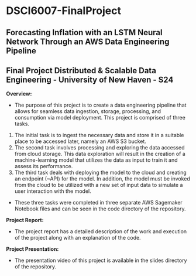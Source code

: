 # DSCI6007-FinalProject

## Forecasting Inflation with an LSTM Neural Network Through an AWS Data Engineering Pipeline
## Final Project Distributed &amp; Scalable Data Engineering - University of New Haven - S24

**Overview:**

- The purpose of this project is to create a data engineering pipeline that allows for seamless data ingestion, storage, processing, and consumption via model deployment. This project is comprised of three tasks. 

1. The initial task is to ingest the necessary data and store it in a suitable place to be accessed later, namely an AWS S3 bucket.
2. The second task involves processing and exploring the data accessed from cloud storage. This data exploration will result in the creation of a machine-learning model that utilizes the data as input to train it and assess its performance.
3. The third task deals with deploying the model to the cloud and creating an endpoint (~API) for the model. In addition, the model must be invoked from the cloud to be utilized with a new set of input data to simulate a user interaction with the model.

- These three tasks were completed in three separate AWS Sagemaker Notebook files and can be seen in the code directory of the repository.

**Project Report:** 

- The project report has a detailed description of the work and execution of the project along with an explanation of the code. 

**Project Presentation:**

- The presentation video of this project is available in the slides directory of the repository.
